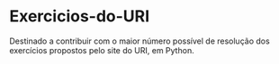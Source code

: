 # Exercicios-do-URI
Destinado a contribuir com o maior número possível de resolução dos exercícios propostos pelo site do URI, em Python.
